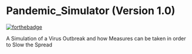 # Pandemic_Simulator (Version 1.0)

[![forthebadge](https://forthebadge.com/images/badges/made-with-javascript.svg)](https://forthebadge.com)

A Simulation of a Virus Outbreak and how Measures can be taken in order to Slow the Spread
